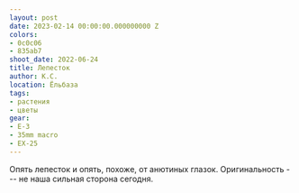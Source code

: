```yaml
---
layout: post
date: 2023-02-14 00:00:00.000000000 Z
colors:
- 0c0c06
- 835ab7
shoot_date: 2022-06-24
title: Лепесток
author: К.С.
location: Ёльбаза
tags:
- растения
- цветы
gear:
- E-3
- 35mm macro
- EX-25
---
```

Опять лепесток и опять, похоже, от анютиных глазок. Оригинальность --- не наша сильная сторона сегодня.

